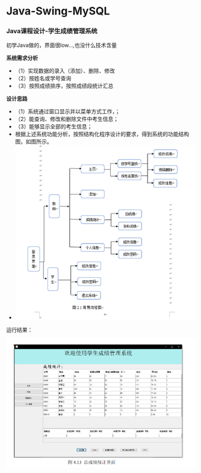 # Java-Swing-MySQL
### Java课程设计-学生成绩管理系统
初学Java做的，界面很low...,也没什么技术含量


**系统需求分析**

- （1）实现数据的录入（添加）、删除、修改
- （2）按姓名或学号查询
- （3）按照成绩排序，按照成绩段统计汇总

**设计思路**

- （1）系统通过窗口显示并以菜单方式工作，；  
- （2）能查询、修改和删除文件中考生信息；
- （3）能够显示全部的考生信息；
- 根据上述系统功能分析，按照结构化程序设计的要求，得到系统的功能结构图，如图所示。
- ![image-20200817214342713](README.assets/image-20200817214342713.png)

运行结果：

![image-20200817214903383](README.assets/image-20200817214903383.png)
